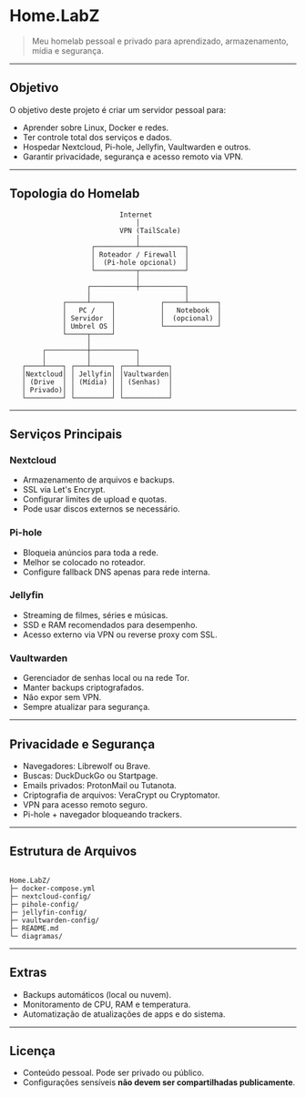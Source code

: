 # Home.LabZ

> Meu homelab pessoal e privado para aprendizado, armazenamento, mídia e segurança.

---

## Objetivo

O objetivo deste projeto é criar um servidor pessoal para:

- Aprender sobre Linux, Docker e redes.
- Ter controle total dos serviços e dados.
- Hospedar Nextcloud, Pi-hole, Jellyfin, Vaultwarden e outros.
- Garantir privacidade, segurança e acesso remoto via VPN.

---

## Topologia do Homelab

```
                           Internet
                               │
                           VPN (TailScale)
                               │
                    ┌──────────┴───────────┐
                    │ Roteador / Firewall  │
                    │  (Pi-hole opcional)  │
                    └──────────┬───────────┘
                               │
                   ┌───────────┼───────────┐
                   │                       │
             ┌─────┴─────┐           ┌─────┴───────┐
             │   PC /    │           │   Notebook  │
             │ Servidor  │           │  (opcional) │
             │ Umbrel OS │           └─────────────┘
             └─────┬─────┘
                   │
        ┌──────────┼───────────┐
        │          │           │
   ┌────┴────┐ ┌───┴─────┐ ┌───┴───────┐
   │Nextcloud│ │ Jellyfin│ │Vaultwarden│
   │ (Drive  │ │ (Mídia) │ │ (Senhas)  │
   │ Privado)│ │         │ │           │
   └─────────┘ └─────────┘ └───────────┘

```

---

## Serviços Principais

### Nextcloud
- Armazenamento de arquivos e backups.
- SSL via Let's Encrypt.
- Configurar limites de upload e quotas.
- Pode usar discos externos se necessário.

### Pi-hole
- Bloqueia anúncios para toda a rede.
- Melhor se colocado no roteador.
- Configure fallback DNS apenas para rede interna.

### Jellyfin
- Streaming de filmes, séries e músicas.
- SSD e RAM recomendados para desempenho.
- Acesso externo via VPN ou reverse proxy com SSL.

### Vaultwarden
- Gerenciador de senhas local ou na rede Tor.
- Manter backups criptografados.
- Não expor sem VPN.
- Sempre atualizar para segurança.

---

## Privacidade e Segurança

- Navegadores: Librewolf ou Brave.
- Buscas: DuckDuckGo ou Startpage.
- Emails privados: ProtonMail ou Tutanota.
- Criptografia de arquivos: VeraCrypt ou Cryptomator.
- VPN para acesso remoto seguro.
- Pi-hole + navegador bloqueando trackers.

---

## Estrutura de Arquivos

```

Home.LabZ/
├─ docker-compose.yml
├─ nextcloud-config/
├─ pihole-config/
├─ jellyfin-config/
├─ vaultwarden-config/
├─ README.md
└─ diagramas/

```

---

## Extras
- Backups automáticos (local ou nuvem).  
- Monitoramento de CPU, RAM e temperatura.  
- Automatização de atualizações de apps e do sistema.  

---

## Licença
- Conteúdo pessoal. Pode ser privado ou público.  
- Configurações sensíveis **não devem ser compartilhadas publicamente**.


